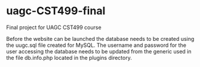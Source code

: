 # uagc-CST499-final
Final project for UAGC CST499 course

Before the website can be launched the database needs to be created using the uugc.sql file created for MySQL.
The username and password for the user accessing the database needs to be updated from the generic used
in the file db.info.php located in the plugins directory.
